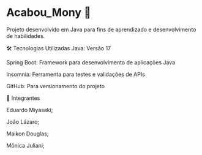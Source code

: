 # Acabou_Mony 🥇
Projeto desenvolvido em Java para fins de aprendizado e desenvolvimento de habilidades.

🛠️ Tecnologias Utilizadas
Java: Versão 17

Spring Boot: Framework para desenvolvimento de aplicações Java

Insomnia: Ferramenta para testes e validações de APIs

GitHub: Para versionamento do projeto

👥 Integrantes 

Eduardo Miyasaki;

João Lázaro;

Maikon Douglas;

Mônica Juliani;


